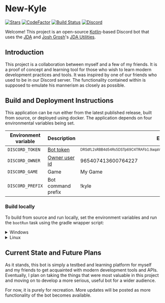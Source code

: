 # New-Kyle
[![Stars](https://img.shields.io/github/stars/kjm015/New-Kyle.svg)](https://github.com/kjm015/New-Kyle/stargazers)
[![CodeFactor](https://www.codefactor.io/repository/github/kjm015/New-Kyle/badge)](https://www.codefactor.io/repository/github/kjm015/New-Kyle) [![Build Status](https://app.travis-ci.com/kjm015/New-Kyle.svg?branch=master)](https://app.travis-ci.com/kjm015/New-Kyle)
[![Discord](https://discordapp.com/api/guilds/242747048707751936/widget.png)](https://discord.gg/mPnEpjb)<br>

Welcome! This project is an open-source [Kotlin](https://github.com/JetBrains/kotlin)-based Discord bot that uses the [JDA](https://github.com/DV8FromTheWorld/JDA) and [Josh Grosh](https://github.com/jagrosh)'s [JDA Utilities](https://github.com/JDA-Applications/JDA-Utilities).

## Introduction
This project is a collaboration between myself and a few of my friends. It is a proof of concept and learning tool for those who wish to learn modern development practices and tools. It was inspired by one of our friends who used to be in our Discord server. The functionality contained within is supposed to emulate his mannerism as closely as possible.

## Build and Deployment Instructions
This application can be run either from the latest published release, built from source, or deployed using docker. The application depends on four environmental variables being set.

| Environment variable | Description        | Example                                                                         |
|----------------------|--------------------|---------------------------------------------------------------------------------|
| `DISCORD_TOKEN`      | [Bot token](https://github.com/reactiflux/discord-irc/wiki/Creating-a-discord-bot-&-getting-a-token#fetching-your-bots-token)          | <sub><sup>DRSdfL2sRBB4d54Rs5DSTp69C4TRAFb1.9aqaVAPiod6Ma5xC6HMwWQ8rvvMA43ATD9Uwkpcq5LVQUw</sup></sub> |
| `DISCORD_OWNER`      | [Owner user id](https://www.howtogeek.com/714348/how-to-enable-or-disable-developer-mode-on-discord/)      | 965407413600764227                                                              |
| `DISCORD_GAME`       | Game               | My Game                                                                         |
| `DISCORD_PREFIX`     | Bot command prefix | !kyle                                                                           |

### Build locally
To build from source and run locally, set the environment variables and run the `bootRun` task using the gradle wrapper script:

<details>
  <summary>Windows</summary>
  
  ```bat
    set DISCORD_TOKEN=your-bot-token-here
    set DISCORD_OWNER=your-discord-id-here
    set DISCORD_GAME=My Game
    set DISCORD_PREFIX=!kyle 
    .\gradlew.bat bootRun
  ```
</details>

<details>
  <summary>Linux</summary>
  
  ```sh
    export DISCORD_TOKEN=your-bot-token-here
    export DISCORD_OWNER=your-discord-id-here
    export DISCORD_GAME=My Game
    export DISCORD_PREFIX='!kyle '
    ./gradlew bootRun
  ```

</details>

## Current State and Future Plans
As it stands, this bot is simply a testbed and learning platform for myself and my friends to get acquainted with modern development tools and APIs. Eventually, I plan on taking the things that were most valuable in this project and moving on to develop a more serious, useful bot for a wider audience.

For now, it is purely for recreation. More updates will be posted as more functionality of the bot becomes available.
